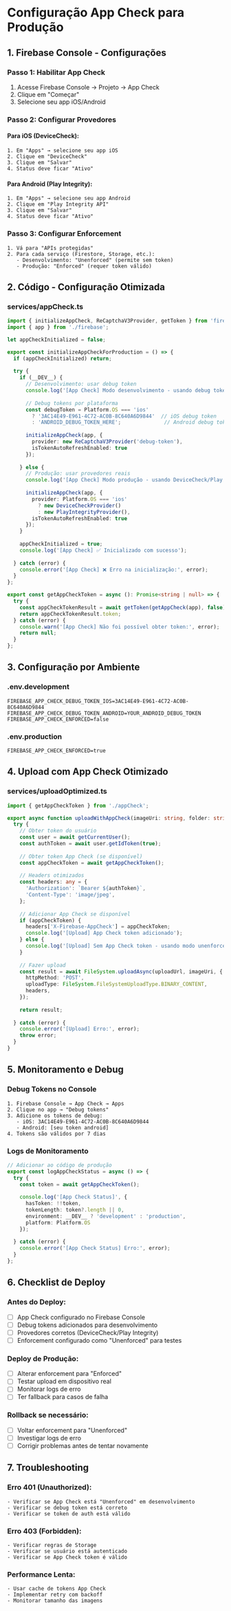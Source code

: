 # Configuração App Check para Produção

## 1. Firebase Console - Configurações

### Passo 1: Habilitar App Check
1. Acesse Firebase Console → Projeto → App Check
2. Clique em "Começar"
3. Selecione seu app iOS/Android

### Passo 2: Configurar Provedores

#### Para iOS (DeviceCheck):
```
1. Em "Apps" → selecione seu app iOS
2. Clique em "DeviceCheck" 
3. Clique em "Salvar"
4. Status deve ficar "Ativo"
```

#### Para Android (Play Integrity):
```
1. Em "Apps" → selecione seu app Android  
2. Clique em "Play Integrity API"
3. Clique em "Salvar"
4. Status deve ficar "Ativo"
```

### Passo 3: Configurar Enforcement
```
1. Vá para "APIs protegidas"
2. Para cada serviço (Firestore, Storage, etc.):
   - Desenvolvimento: "Unenforced" (permite sem token)
   - Produção: "Enforced" (requer token válido)
```

## 2. Código - Configuração Otimizada

### services/appCheck.ts
```typescript
import { initializeAppCheck, ReCaptchaV3Provider, getToken } from 'firebase/app-check';
import { app } from './firebase';

let appCheckInitialized = false;

export const initializeAppCheckForProduction = () => {
  if (appCheckInitialized) return;
  
  try {
    if (__DEV__) {
      // Desenvolvimento: usar debug token
      console.log('[App Check] Modo desenvolvimento - usando debug token');
      
      // Debug tokens por plataforma
      const debugToken = Platform.OS === 'ios' 
        ? '3AC14E49-E961-4C72-AC0B-8C640A6D9844'  // iOS debug token
        : 'ANDROID_DEBUG_TOKEN_HERE';              // Android debug token
        
      initializeAppCheck(app, {
        provider: new ReCaptchaV3Provider('debug-token'),
        isTokenAutoRefreshEnabled: true
      });
      
    } else {
      // Produção: usar provedores reais
      console.log('[App Check] Modo produção - usando DeviceCheck/Play Integrity');
      
      initializeAppCheck(app, {
        provider: Platform.OS === 'ios' 
          ? new DeviceCheckProvider()
          : new PlayIntegrityProvider(),
        isTokenAutoRefreshEnabled: true
      });
    }
    
    appCheckInitialized = true;
    console.log('[App Check] ✅ Inicializado com sucesso');
    
  } catch (error) {
    console.error('[App Check] ❌ Erro na inicialização:', error);
  }
};

export const getAppCheckToken = async (): Promise<string | null> => {
  try {
    const appCheckTokenResult = await getToken(getAppCheck(app), false);
    return appCheckTokenResult.token;
  } catch (error) {
    console.warn('[App Check] Não foi possível obter token:', error);
    return null;
  }
};
```

## 3. Configuração por Ambiente

### .env.development
```
FIREBASE_APP_CHECK_DEBUG_TOKEN_IOS=3AC14E49-E961-4C72-AC0B-8C640A6D9844
FIREBASE_APP_CHECK_DEBUG_TOKEN_ANDROID=YOUR_ANDROID_DEBUG_TOKEN
FIREBASE_APP_CHECK_ENFORCED=false
```

### .env.production  
```
FIREBASE_APP_CHECK_ENFORCED=true
```

## 4. Upload com App Check Otimizado

### services/uploadOptimized.ts
```typescript
import { getAppCheckToken } from './appCheck';

export async function uploadWithAppCheck(imageUri: string, folder: string): Promise<string> {
  try {
    // Obter token do usuário
    const user = await getCurrentUser();
    const authToken = await user.getIdToken(true);
    
    // Obter token App Check (se disponível)
    const appCheckToken = await getAppCheckToken();
    
    // Headers otimizados
    const headers: any = {
      'Authorization': `Bearer ${authToken}`,
      'Content-Type': 'image/jpeg',
    };
    
    // Adicionar App Check se disponível
    if (appCheckToken) {
      headers['X-Firebase-AppCheck'] = appCheckToken;
      console.log('[Upload] App Check token adicionado');
    } else {
      console.log('[Upload] Sem App Check token - usando modo unenforced');
    }
    
    // Fazer upload
    const result = await FileSystem.uploadAsync(uploadUrl, imageUri, {
      httpMethod: 'POST',
      uploadType: FileSystem.FileSystemUploadType.BINARY_CONTENT,
      headers,
    });
    
    return result;
    
  } catch (error) {
    console.error('[Upload] Erro:', error);
    throw error;
  }
}
```

## 5. Monitoramento e Debug

### Debug Tokens no Console
```
1. Firebase Console → App Check → Apps
2. Clique no app → "Debug tokens"
3. Adicione os tokens de debug:
   - iOS: 3AC14E49-E961-4C72-AC0B-8C640A6D9844
   - Android: [seu token android]
4. Tokens são válidos por 7 dias
```

### Logs de Monitoramento
```typescript
// Adicionar ao código de produção
export const logAppCheckStatus = async () => {
  try {
    const token = await getAppCheckToken();
    
    console.log('[App Check Status]', {
      hasToken: !!token,
      tokenLength: token?.length || 0,
      environment: __DEV__ ? 'development' : 'production',
      platform: Platform.OS
    });
    
  } catch (error) {
    console.error('[App Check Status] Erro:', error);
  }
};
```

## 6. Checklist de Deploy

### Antes do Deploy:
- [ ] App Check configurado no Firebase Console
- [ ] Debug tokens adicionados para desenvolvimento  
- [ ] Provedores corretos (DeviceCheck/Play Integrity)
- [ ] Enforcement configurado como "Unenforced" para testes

### Deploy de Produção:
- [ ] Alterar enforcement para "Enforced"
- [ ] Testar upload em dispositivo real
- [ ] Monitorar logs de erro
- [ ] Ter fallback para casos de falha

### Rollback se necessário:
- [ ] Voltar enforcement para "Unenforced"
- [ ] Investigar logs de erro
- [ ] Corrigir problemas antes de tentar novamente

## 7. Troubleshooting

### Erro 401 (Unauthorized):
```
- Verificar se App Check está "Unenforced" em desenvolvimento
- Verificar se debug token está correto
- Verificar se token de auth está válido
```

### Erro 403 (Forbidden):
```  
- Verificar regras de Storage
- Verificar se usuário está autenticado
- Verificar se App Check token é válido
```

### Performance Lenta:
```
- Usar cache de tokens App Check
- Implementar retry com backoff
- Monitorar tamanho das imagens
```